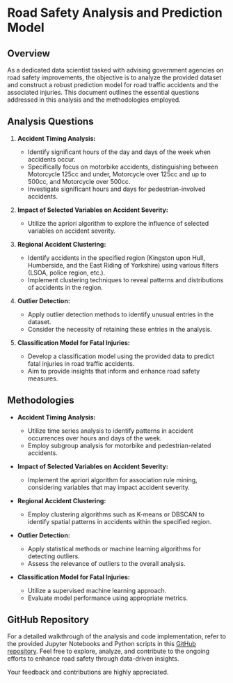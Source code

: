 # Road Safety Analysis and Prediction Model

## Overview

As a dedicated data scientist tasked with advising government agencies on road safety improvements, the objective is to analyze the provided dataset and construct a robust prediction model for road traffic accidents and the associated injuries. This document outlines the essential questions addressed in this analysis and the methodologies employed.

## Analysis Questions

1. **Accident Timing Analysis:**
   - Identify significant hours of the day and days of the week when accidents occur.
   - Specifically focus on motorbike accidents, distinguishing between Motorcycle 125cc and under, Motorcycle over 125cc and up to 500cc, and Motorcycle over 500cc.
   - Investigate significant hours and days for pedestrian-involved accidents.

2. **Impact of Selected Variables on Accident Severity:**
   - Utilize the apriori algorithm to explore the influence of selected variables on accident severity.

3. **Regional Accident Clustering:**
   - Identify accidents in the specified region (Kingston upon Hull, Humberside, and the East Riding of Yorkshire) using various filters (LSOA, police region, etc.).
   - Implement clustering techniques to reveal patterns and distributions of accidents in the region.

4. **Outlier Detection:**
   - Apply outlier detection methods to identify unusual entries in the dataset.
   - Consider the necessity of retaining these entries in the analysis.

5. **Classification Model for Fatal Injuries:**
   - Develop a classification model using the provided data to predict fatal injuries in road traffic accidents.
   - Aim to provide insights that inform and enhance road safety measures.

## Methodologies

- **Accident Timing Analysis:**
  - Utilize time series analysis to identify patterns in accident occurrences over hours and days of the week.
  - Employ subgroup analysis for motorbike and pedestrian-related accidents.

- **Impact of Selected Variables on Accident Severity:**
  - Implement the apriori algorithm for association rule mining, considering variables that may impact accident severity.

- **Regional Accident Clustering:**
  - Employ clustering algorithms such as K-means or DBSCAN to identify spatial patterns in accidents within the specified region.

- **Outlier Detection:**
  - Apply statistical methods or machine learning algorithms for detecting outliers.
  - Assess the relevance of outliers to the overall analysis.

- **Classification Model for Fatal Injuries:**
  - Utilize a supervised machine learning approach.
  - Evaluate model performance using appropriate metrics.

## GitHub Repository

For a detailed walkthrough of the analysis and code implementation, refer to the provided Jupyter Notebooks and Python scripts in this [GitHub repository](link_to_your_repository). Feel free to explore, analyze, and contribute to the ongoing efforts to enhance road safety through data-driven insights.

Your feedback and contributions are highly appreciated.

